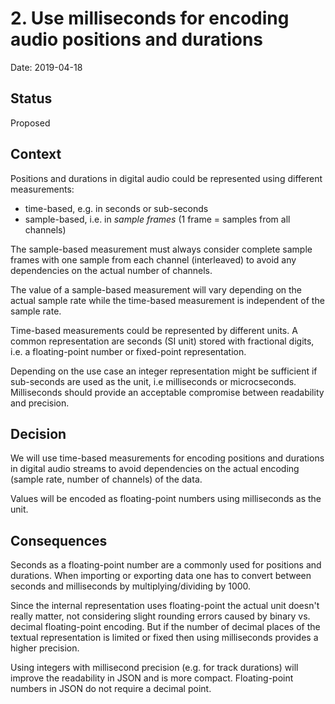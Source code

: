 <!-- SPDX-FileCopyrightText: Copyright (C) 2018-2023 Uwe Klotz <uwedotklotzatgmaildotcom> et al. -->
<!-- SPDX-License-Identifier: AGPL-3.0-or-later -->

# 2. Use milliseconds for encoding audio positions and durations

Date: 2019-04-18

## Status

Proposed

## Context

Positions and durations in digital audio could be represented using different measurements:

- time-based, e.g. in seconds or sub-seconds
- sample-based, i.e. in _sample frames_ (1 frame = samples from all channels)

The sample-based measurement must always consider complete sample frames with one sample from each
channel (interleaved) to avoid any dependencies on the actual number of channels.

The value of a sample-based measurement will vary depending on the actual sample rate while the
time-based measurement is independent of the sample rate.

Time-based measurements could be represented by different units. A common representation are seconds
(SI unit) stored with fractional digits, i.e. a floating-point number or fixed-point representation.

Depending on the use case an integer representation might be sufficient if sub-seconds are used as
the unit, i.e milliseconds or microcseconds. Milliseconds should provide an acceptable compromise
between readability and precision.

## Decision

We will use time-based measurements for encoding positions and durations in digital audio streams to
avoid dependencies on the actual encoding (sample rate, number of channels) of the data.

Values will be encoded as floating-point numbers using milliseconds as the unit.

## Consequences

Seconds as a floating-point number are a commonly used for positions and durations. When importing
or exporting data one has to convert between seconds and milliseconds by multiplying/dividing
by 1000.

Since the internal representation uses floating-point the actual unit doesn't really matter, not
considering slight rounding errors caused by binary vs. decimal floating-point encoding. But if the
number of decimal places of the textual representation is limited or fixed then using milliseconds
provides a higher precision.

Using integers with millisecond precision (e.g. for track durations) will improve the readability in
JSON and is more compact. Floating-point numbers in JSON do not require a decimal point.
